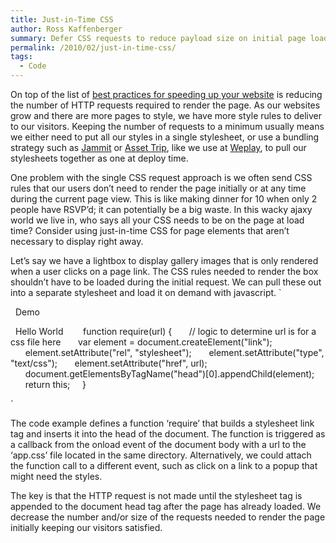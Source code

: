 ```yaml
---
title: Just-in-Time CSS
author: Ross Kaffenberger
summary: Defer CSS requests to reduce payload size on initial page load
permalink: /2010/02/just-in-time-css/
tags:
  - Code
---
```

On top of the list of [best practices for speeding up your website][1] is reducing the number of HTTP requests required to render the page. As our websites grow and there are more pages to style, we have more style rules to deliver to our visitors. Keeping the number of requests to a minimum usually means we either need to put all our styles in a single stylesheet, or use a bundling strategy such as [Jammit][2] or [Asset Trip][3], like we use at [Weplay][4], to pull our stylesheets together as one at deploy time.

One problem with the single CSS request approach is we often send CSS rules that our users don’t need to render the page initially or at any time during the current page view. This is like making dinner for 10 when only 2 people have RSVP’d; it can potentially be a big waste. In this wacky ajaxy world we live in, who says all your CSS needs to be on the page at load time? Consider using just-in-time CSS for page elements that aren’t necessary to display right away.

Let’s say we have a lightbox to display gallery images that is only rendered when a user clicks on a page link. The CSS rules needed to render the box shouldn’t have to be loaded during the initial request. We can pull these out into a separate stylesheet and load it on demand with javascript.
\`


&nbsp;&nbsp;Demo


&nbsp;&nbsp;Hello World
&nbsp;&nbsp;
&nbsp;&nbsp;&nbsp;&nbsp;function require(url) {
&nbsp;&nbsp;&nbsp;&nbsp;&nbsp;&nbsp;// logic to determine url is for a css file here
&nbsp;&nbsp;&nbsp;&nbsp;&nbsp;&nbsp;var element = document.createElement("link");
&nbsp;&nbsp;&nbsp;&nbsp;&nbsp;&nbsp;element.setAttribute("rel", "stylesheet");
&nbsp;&nbsp;&nbsp;&nbsp;&nbsp;&nbsp;element.setAttribute("type", "text/css");
&nbsp;&nbsp;&nbsp;&nbsp;&nbsp;&nbsp;element.setAttribute("href", url);
&nbsp;&nbsp;&nbsp;&nbsp;&nbsp;&nbsp;document.getElementsByTagName("head")[0].appendChild(element);
&nbsp;&nbsp;&nbsp;&nbsp;&nbsp;&nbsp;return this;
&nbsp;&nbsp;&nbsp;&nbsp;}
&nbsp;&nbsp;


\`

The code example defines a function ‘require’ that builds a stylesheet link tag and inserts it into the head of the document. The function is triggered as a callback from the onload event of the document body with a url to the ‘app.css’ file located in the same directory. Alternatively, we could attach the function call to a different event, such as click on a link to a popup that might need the styles.

The key is that the HTTP request is not made until the stylesheet tag is appended to the document head tag after the page has already loaded. We decrease the number and/or size of the requests needed to render the page initially keeping our visitors satisfied.

[1]:	http://developer.yahoo.com/performance/rules.html
[2]:	http://documentcloud.github.com/jammit/
[3]:	http://github.com/brynary/asset-trip
[4]:	http://www.weplay.com